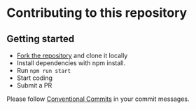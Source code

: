 # Contributing to this repository 
## Getting started 

- [Fork the repository](https://github.com/sarequl/SuperWP-API-Proxy-Server/fork) and clone it locally
- Install dependencies with npm install.
- Run `npm run start`
- Start coding
- Submit a PR


Please follow [Conventional Commits](https://www.conventionalcommits.org/en/v1.0.0/) in your commit messages.
